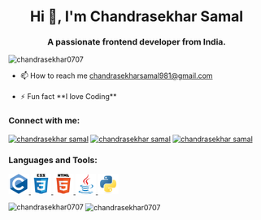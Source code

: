 <h1 align="center">Hi 👋, I'm Chandrasekhar Samal</h1>
<h3 align="center">A passionate frontend developer from India.</h3>

<p align="left"> <img src="https://komarev.com/ghpvc/?username=chandrasekhar0707&label=Profile%20views&color=0e75b6&style=flat" alt="chandrasekhar0707" /> </p>
<ul>
<li>📫 How to reach me <a href="mailto:chandrasekharsamal981@gmail.com"> chandrasekharsamal981@gmail.com</a></li></br>
<li>⚡ Fun fact **I love Coding**</li>
</ul>
<h3 align="left">Connect with me:</h3>
<p align="left">
<a href="https://www.linkedin.com/in/chandrasekhar-samal-a50356318" target="blank"><img align="center" src="https://raw.githubusercontent.com/rahuldkjain/github-profile-readme-generator/master/src/images/icons/Social/linked-in-alt.svg" alt="chandrasekhar samal" height="30" width="40" /></a>
<a href="https://fb.com/chandrasekhar samal" target="blank"><img align="center" src="https://raw.githubusercontent.com/rahuldkjain/github-profile-readme-generator/master/src/images/icons/Social/facebook.svg" alt="chandrasekhar samal" height="30" width="40" /></a>
<a href="https://www.instagram.com/chandrasekhar_77____?igsh=MXVub2dmN3lqanE0bw==" target="blank"><img align="center" src="https://raw.githubusercontent.com/rahuldkjain/github-profile-readme-generator/master/src/images/icons/Social/instagram.svg" alt="chandrasekhar samal" height="30" width="40" /></a>
</p>

<h3 align="left">Languages and Tools:</h3>
<p align="left"> <a href="https://www.cprogramming.com/" target="_blank" rel="noreferrer"> <img src="https://raw.githubusercontent.com/devicons/devicon/master/icons/c/c-original.svg" alt="c" width="40" height="40"/> </a> <a href="https://www.w3schools.com/css/" target="_blank" rel="noreferrer"> <img src="https://raw.githubusercontent.com/devicons/devicon/master/icons/css3/css3-original-wordmark.svg" alt="css3" width="40" height="40"/> </a> <a href="https://www.w3.org/html/" target="_blank" rel="noreferrer"> <img src="https://raw.githubusercontent.com/devicons/devicon/master/icons/html5/html5-original-wordmark.svg" alt="html5" width="40" height="40"/> </a> <a href="https://www.java.com" target="_blank" rel="noreferrer"> <img src="https://raw.githubusercontent.com/devicons/devicon/master/icons/java/java-original.svg" alt="java" width="40" height="40"/> </a> <a href="https://www.python.org" target="_blank" rel="noreferrer"> <img src="https://raw.githubusercontent.com/devicons/devicon/master/icons/python/python-original.svg" alt="python" width="40" height="40"/> </a> </p>

<p><img align="left" src="https://github-readme-stats.vercel.app/api/top-langs?username=chandrasekhar0707&show_icons=true&locale=en&layout=compact" alt="chandrasekhar0707" /></p>

<p>&nbsp;<img align="center" src="https://github-readme-stats.vercel.app/api?username=chandrasekhar0707&show_icons=true&locale=en" alt="chandrasekhar0707" /></p>
